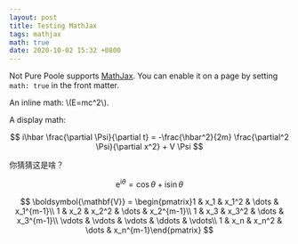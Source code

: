 ```yaml
---
layout: post
title: Testing MathJax
tags: mathjax
math: true
date: 2020-10-02 15:32 +0800
---
```

Not Pure Poole supports [MathJax](https://www.mathjax.org/). You can enable it on a page by setting `math: true` in the front matter.

An inline math: \\\(E=mc^2\\\).

A display math:

$$
i\hbar \frac{\partial \Psi}{\partial t} = -\frac{\hbar^2}{2m}
\frac{\partial^2 \Psi}{\partial x^2} + V \Psi
$$

你猜猜这是啥？

$$
\mathrm e^{\mathrm i \theta} = \cos \theta + \mathrm i \sin \theta
$$

$$
 \boldsymbol{\mathbf{V}}  = 
 \begin{pmatrix}1 & x_1 & x_1^2 & \dots & x_1^{m-1}\\
1 & x_2 & x_2^2 & \dots & x_2^{m-1}\\
1 & x_3 & x_3^2 & \dots & x_3^{m-1}\\
\vdots & \vdots & \vdots & \ddots & \vdots\\
1 & x_n & x_n^2 & \dots & x_n^{m-1}\end{pmatrix} 
$$
